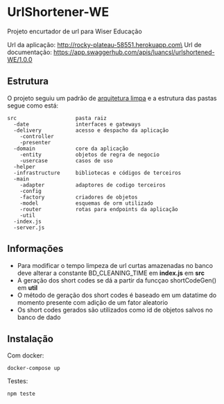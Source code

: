 # UrlShortener-WE
Projeto encurtador de url para Wiser Educação

Url da aplicação: http://rocky-plateau-58551.herokuapp.com\
Url de documentação: https://app.swaggerhub.com/apis/luancsl/urlshortened-WE/1.0.0


## Estrutura
O projeto seguiu um padrão de [arquitetura limpa](https://blog.cleancoder.com/uncle-bob/2012/08/13/the-clean-architecture) e a estrutura das pastas segue como está:

```
src                   pasta raiz
  -date               interfaces e gateways
  -delivery           acesso e despacho da aplicação
    -controller       
    -presenter        
  -domain             core da aplicação
    -entity           objetos de regra de negocio
    -usercase         casos de uso
  -helper             
  -infrastructure     bibliotecas e códigos de terceiros
  -main               
    -adapter          adaptores de codigo terceiros
    -config           
    -factory          criadores de objetos 
    -model            esquemas de orm utilizado
    -router           rotas para endpoints da aplicação
    -util             
  -index.js           
  -server.js
```

## Informações

- Para modificar o tempo limpeza de url curtas amazenadas no banco deve alterar a constante BD_CLEANING_TIME em **index.js** em **src**
- A geração dos short codes se dá a partir da funcçao shortCodeGen() em **util**
- O método de geração dos short codes é baseado em um datatime do momento presente com adição de um fator aleatorio 
- Os short codes gerados são utilizados como id de objetos salvos no banco de dado 

## Instalação

Com docker:
```
docker-compose up
```

Testes:
```
npm teste
```


